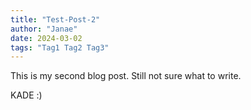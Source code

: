 ```yaml
---
title: "Test-Post-2"
author: "Janae"
date: 2024-03-02
tags: "Tag1 Tag2 Tag3"
---
```


This is my second blog post. Still not sure what to write.

KADE :)
